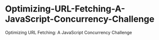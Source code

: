# Optimizing-URL-Fetching-A-JavaScript-Concurrency-Challenge
Optimizing URL Fetching: A JavaScript Concurrency Challenge
